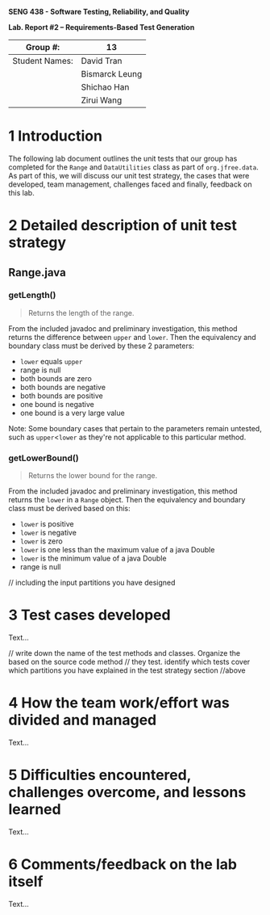 **SENG 438 - Software Testing, Reliability, and Quality**

**Lab. Report \#2 – Requirements-Based Test Generation**

| Group \#:      |  13 |
| -------------- | --- |
| Student Names: | David Tran    |
|                | Bismarck Leung    |
|                | Shichao Han    |
|                | Zirui Wang    |

# 1 Introduction

The following lab document outlines the unit tests that our group has completed for the ``Range`` and ``DataUtilities`` class as part of ``org.jfree.data``. As part of this, we will discuss our unit test strategy, the cases that were developed, team management, challenges faced and finally, feedback on this lab.

# 2 Detailed description of unit test strategy

## Range.java

### getLength()
> Returns the length of the range.

From the included javadoc and preliminary investigation, this method returns the difference between ``upper`` and ``lower``. Then the equivalency and boundary class must be derived by these 2 parameters:

- ``lower`` equals ``upper``
- range is null
- both bounds are zero
- both bounds are negative
- both bounds are positive
- one bound is negative
- one bound is a very large value

Note: Some boundary cases that pertain to the parameters remain untested, such as ``upper``<``lower`` as they're not applicable to this particular method.

### getLowerBound()
> Returns the lower bound for the range.

From the included javadoc and preliminary investigation, this method returns the ``lower`` in a ``Range`` object. Then the equivalency and boundary class must be derived based on this:

- ``lower`` is positive
- ``lower`` is negative
- ``lower`` is zero
- ``lower`` is one less than the maximum value of a java Double
- ``lower`` is the minimum value of a java Double
- range is null


// including the input partitions you have designed

# 3 Test cases developed

Text…

// write down the name of the test methods and classes. Organize the based on
the source code method // they test. identify which tests cover which partitions
you have explained in the test strategy section //above

# 4 How the team work/effort was divided and managed

Text…

# 5 Difficulties encountered, challenges overcome, and lessons learned

Text…

# 6 Comments/feedback on the lab itself

Text…
